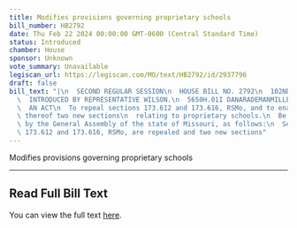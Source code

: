 ```yaml
---
title: Modifies provisions governing proprietary schools
bill_number: HB2792
date: Thu Feb 22 2024 00:00:00 GMT-0600 (Central Standard Time)
status: Introduced
chamber: House
sponsor: Unknown
vote_summary: Unavailable
legiscan_url: https://legiscan.com/MO/text/HB2792/id/2937796
draft: false
bill_text: "|\n  SECOND REGULAR SESSION\n  HOUSE BILL NO. 2792\n  102ND GENERAL ASSEMBLY\n\
  \  INTRODUCED BY REPRESENTATIVE WILSON.\n  5650H.01I DANARADEMANMILLER,ChiefClerk\n\
  \  AN ACT\n  To repeal sections 173.612 and 173.616, RSMo, and to enact in lieu\
  \ thereof two new sections\n  relating to proprietary schools.\n  Be it enacted\
  \ by the General Assembly of the state of Missouri, as follows:\n  Section A. Sections\
  \ 173.612 and 173.616, RSMo, are repealed and two new sections"
---
```

Modifies provisions governing proprietary schools

---

## Read Full Bill Text

You can view the full text [here](https://legiscan.com/MO/text/HB2792/id/2937796).
